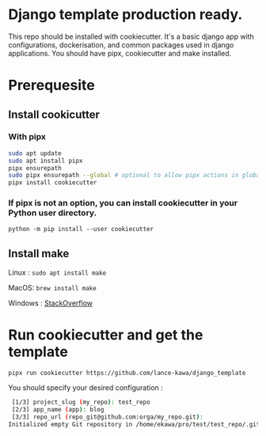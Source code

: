 # Django template production ready.

This repo should be installed with cookiecutter. It's a basic django app with configurations, dockerisation, and common packages used in django applications.
You should have pipx, cookiecutter and make installed.

# Prerequesite

## Install cookicutter

### With pipx
```bash
sudo apt update
sudo apt install pipx
pipx ensurepath
sudo pipx ensurepath --global # optional to allow pipx actions in global scope. See "Global installation" section below.
pipx install cookiecutter
```

### If pipx is not an option, you can install cookiecutter in your Python user directory.
`python -m pip install --user cookiecutter`


## Install make

Linux : `sudo apt install make`

MacOS: `brew install make`

Windows : [StackOverflow](https://stackoverflow.com/a/32127632)


# Run cookiecutter and get the template
 `pipx run cookiecutter https://github.com/lance-kawa/django_template`

 You should specify your desired configuration :
 ```bash
  [1/3] project_slug (my_repo): test_repo
  [2/3] app_name (app): blog
  [3/3] repo_url (repo_git@github.com:orga/my_repo.git): 
Initialized empty Git repository in /home/ekawa/pro/test/test_repo/.git/
```
